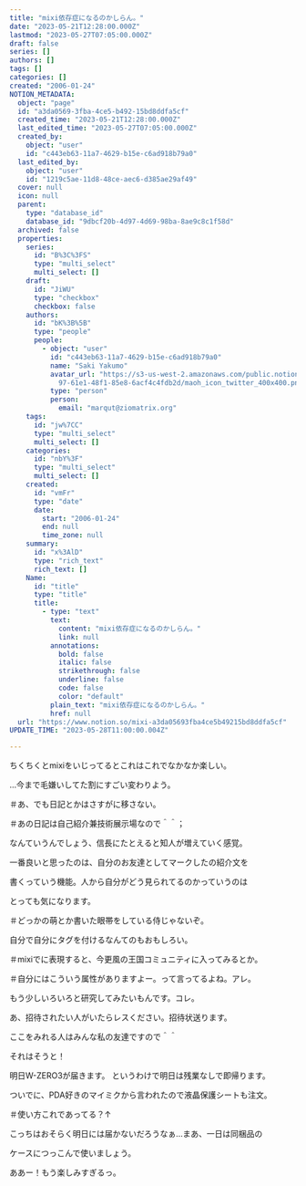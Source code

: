 ```yaml
---
title: "mixi依存症になるのかしらん。"
date: "2023-05-21T12:28:00.000Z"
lastmod: "2023-05-27T07:05:00.000Z"
draft: false
series: []
authors: []
tags: []
categories: []
created: "2006-01-24"
NOTION_METADATA:
  object: "page"
  id: "a3da0569-3fba-4ce5-b492-15bd8ddfa5cf"
  created_time: "2023-05-21T12:28:00.000Z"
  last_edited_time: "2023-05-27T07:05:00.000Z"
  created_by:
    object: "user"
    id: "c443eb63-11a7-4629-b15e-c6ad918b79a0"
  last_edited_by:
    object: "user"
    id: "1219c5ae-11d8-48ce-aec6-d385ae29af49"
  cover: null
  icon: null
  parent:
    type: "database_id"
    database_id: "9dbcf20b-4d97-4d69-98ba-8ae9c8c1f58d"
  archived: false
  properties:
    series:
      id: "B%3C%3FS"
      type: "multi_select"
      multi_select: []
    draft:
      id: "JiWU"
      type: "checkbox"
      checkbox: false
    authors:
      id: "bK%3B%5B"
      type: "people"
      people:
        - object: "user"
          id: "c443eb63-11a7-4629-b15e-c6ad918b79a0"
          name: "Saki Yakumo"
          avatar_url: "https://s3-us-west-2.amazonaws.com/public.notion-static.com/3ad1c4\
            97-61e1-48f1-85e8-6acf4c4fdb2d/maoh_icon_twitter_400x400.png"
          type: "person"
          person:
            email: "marqut@ziomatrix.org"
    tags:
      id: "jw%7CC"
      type: "multi_select"
      multi_select: []
    categories:
      id: "nbY%3F"
      type: "multi_select"
      multi_select: []
    created:
      id: "vmFr"
      type: "date"
      date:
        start: "2006-01-24"
        end: null
        time_zone: null
    summary:
      id: "x%3AlD"
      type: "rich_text"
      rich_text: []
    Name:
      id: "title"
      type: "title"
      title:
        - type: "text"
          text:
            content: "mixi依存症になるのかしらん。"
            link: null
          annotations:
            bold: false
            italic: false
            strikethrough: false
            underline: false
            code: false
            color: "default"
          plain_text: "mixi依存症になるのかしらん。"
          href: null
  url: "https://www.notion.so/mixi-a3da05693fba4ce5b49215bd8ddfa5cf"
UPDATE_TIME: "2023-05-28T11:00:00.004Z"

---
```

<link rel="stylesheet" href="https://cdn.jsdelivr.net/npm/katex@0.16.2/dist/katex.min.css" integrity="sha384-bYdxxUwYipFNohQlHt0bjN/LCpueqWz13HufFEV1SUatKs1cm4L6fFgCi1jT643X" crossorigin="anonymous">


ちくちくとmixiをいじってるとこれはこれでなかなか楽しい。


…今まで毛嫌いしてた割にすごい変わりよう。


＃あ、でも日記とかはさすがに移さない。


＃あの日記は自己紹介兼技術展示場なので＾＾；


なんていうんでしょう、信長にたとえると知人が増えていく感覚。


一番良いと思ったのは、自分のお友達としてマークしたの紹介文を


書くっていう機能。人から自分がどう見られてるのかっていうのは


とっても気になります。


＃どっかの萌とか書いた眼帯をしている侍じゃないぞ。


自分で自分にタグを付けるなんてのもおもしろい。


＃mixiでに表現すると、今更風の王国コミュニティに入ってみるとか。


＃自分にはこういう属性がありますよー。って言ってるよね。アレ。


もう少しいろいろと研究してみたいもんです。コレ。


あ、招待されたい人がいたらレスください。招待状送ります。


ここをみれる人はみんな私の友達ですので＾＾


それはそうと！


明日W-ZERO3が届きます。 というわけで明日は残業なしで即帰ります。


ついでに、PDA好きのマイミクから言われたので液晶保護シートも注文。


＃使い方これであってる？↑


こっちはおそらく明日には届かないだろうなぁ…まあ、一日は同梱品の


ケースにつっこんで使いましょう。


ああー！もう楽しみすぎるっ。

